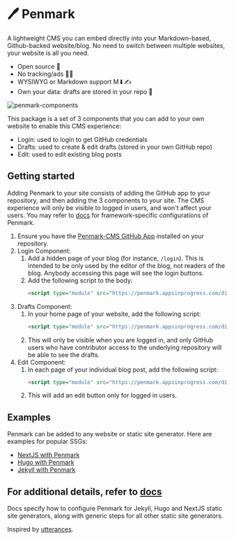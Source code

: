 # 🖊️ Penmark

A lightweight CMS you can embed directly into your Markdown-based, Github-backed website/blog. No need to switch between multiple websites, your website is all you need.

* Open source 🙌
* No tracking/ads 📡🚫
* WYSIWYG or Markdown support M⬇✍
* Own your data: drafts are stored in your repo 📝

![penmark-components](https://github.com/penmark-cms/penmark/assets/35609369/c96f0fc9-60c2-4e59-bea1-027fa6c9bf48)

This package is a set of 3 components that you can add to your own website to enable this CMS experience:
* Login: used to login to get GitHub credentials
* Drafts: used to create & edit drafts (stored in your own GitHub repo)
* Edit: used to edit existing blog posts

## Getting started 

Adding Penmark to your site consists of adding the GitHub app to your repository, and then adding the 3 components to your site. The CMS experience will only be visible to logged in users, and won't affect your users. You may refer to [docs](https://penmark.appsinprogress.com/docs) for framework-specific configurations of Penmark.

1. Ensure you have the [Penmark-CMS GitHub App](https://github.com/apps/penmark-cms) installed on your repository. 
1. Login Component: 
   1. Add a hidden page of your blog (for instance, `/login`). This is intended to be only used by the editor of the blog, not readers of the blog. Anybody accessing this page will see the login buttons.
   2.  Add the following script to the body: 
        ```html 
        <script type="module" src="https://penmark.appsinprogress.com/dist/LoginClient.js"></script>
        ```
2. Drafts Component:
   1. In your home page of your website, add the following script: 
        ```html 
        <script type="module" src="https://penmark.appsinprogress.com/dist/DraftsClient.js"></script>
        ```
    2. This will only be visible when you are logged in, and only GitHub users who have contributor access to the underlying repository will be able to see the drafts.
3. Edit Component:
   1. In each page of your individual blog post, add the following script:
        ```html 
        <script type="module" src="https://penmark.appsinprogress.com/dist/PostClient.js"></script>
        ```
    2. This will add an edit button only for logged in users.
  
## Examples

Penmark can be added to any website or static site generator. Here are examples for popular SSGs:
* [NextJS with Penmark](https://github.com/penmark-cms/penmark-nextjs-example)
* [Hugo with Penmark](https://github.com/penmark-cms/penmark-hugo-example)
* [Jekyll with Penmark](https://github.com/penmark-cms/penmark-jekyll-example)

## For additional details, refer to [docs](https://penmark.appsinprogress.com/docs)
Docs specify how to configure Penmark for Jekyll, Hugo and NextJS static site generators, along with generic steps for all other static site generators.

Inspired by [utterances](https://github.com/utterance/utterances).
